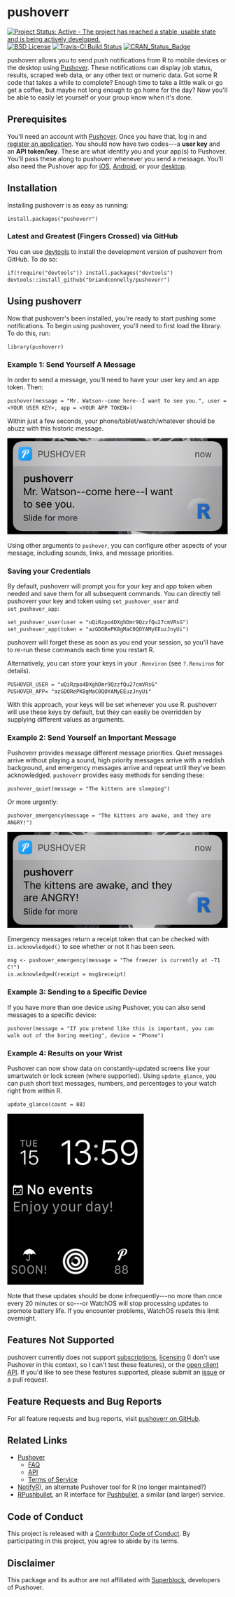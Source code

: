 # pushoverr

[![Project Status: Active - The project has reached a stable, usable state and is being actively developed.](http://www.repostatus.org/badges/latest/active.svg)](http://www.repostatus.org/#active)
[![BSD License](https://img.shields.io/badge/license-BSD-brightgreen.svg)](https://opensource.org/licenses/BSD-2-Clause)
[![Travis-CI Build Status](https://travis-ci.org/briandconnelly/pushoverr.svg?branch=master)](https://travis-ci.org/briandconnelly/pushoverr)
[![CRAN_Status_Badge](http://www.r-pkg.org/badges/version/pushoverr)](https://cran.r-project.org/package=pushoverr)

pushoverr allows you to send push notifications from R to mobile devices or the desktop using [Pushover](https://pushover.net/).
These notifications can display job status, results, scraped web data, or any other text or numeric data.
Got some R code that takes a while to complete?
Enough time to take a little walk or go get a coffee, but maybe not long enough to go home for the day?
Now you'll be able to easily let yourself or your group know when it's done.


## Prerequisites

You'll need an account with [Pushover](https://pushover.net/).
Once you have that, log in and [register an application](https://pushover.net/apps/build).
You should now have two codes---a **user key** and an **API token/key**.
These are what identify you and your app(s) to Pushover.
You'll pass these along to pushoverr whenever you send a message.
You'll also need the Pushover app for [iOS](https://pushover.net/clients/ios), [Android](https://pushover.net/clients/android), or your [desktop](https://pushover.net/clients/desktop).


## Installation

Installing pushoverr is as easy as running:

    install.packages("pushoverr")


### Latest and Greatest (Fingers Crossed) via GitHub

You can use [devtools](https://cran.r-project.org/package=devtools) to install the development version of pushoverr from GitHub.
To do so:

    if(!require("devtools")) install.packages("devtools")
    devtools::install_github("briandconnelly/pushoverr")


## Using pushoverr

Now that pushoverr's been installed, you're ready to start pushing some notifications.
To begin using pushoverr, you'll need to first load the library.
To do this, run:

    library(pushoverr)


### Example 1: Send Yourself A Message

In order to send a message, you'll need to have your user key and an app token.
Then:

    pushover(message = "Mr. Watson--come here--I want to see you.", user = <YOUR USER KEY>, app = <YOUR APP TOKEN>)

Within just a few seconds, your phone/tablet/watch/whatever should be abuzz with this historic message.

![Our first notification message](https://raw.githubusercontent.com/briandconnelly/pushoverr/master/README-images/example_message1.png)

Using other arguments to `pushover`, you can configure other aspects of your message, including sounds, links, and message priorities.


### Saving your Credentials

By default, pushoverr will prompt you for your key and app token when needed and save them for all subsequent commands.
You can directly tell pushoverr your key and token using `set_pushover_user` and `set_pushover_app`:

    set_pushover_user(user = "uQiRzpo4DXghDmr9QzzfQu27cmVRsG")
    set_pushover_app(token = "azGDORePK8gMaC0QOYAMyEEuzJnyUi")

pushoverr will forget these as soon as you end your session, so you'll have to re-run these commands each time you restart R.

Alternatively, you can store your keys in your `.Renviron` (see `?.Renviron` for details).

    PUSHOVER_USER = "uQiRzpo4DXghDmr9QzzfQu27cmVRsG"
    PUSHOVER_APP= "azGDORePK8gMaC0QOYAMyEEuzJnyUi"

With this approach, your keys will be set whenever you use R.
pushoverr will use these keys by default, but they can easily be overridden by supplying different values as arguments.


### Example 2: Send Yourself an Important Message

Pushoverr provides message different message priorities.
Quiet messages arrive without playing a sound, high priority messages arrive with a reddish background, and emergency messages arrive and repeat until they've been acknowledged.
`pushoverr` provides easy methods for sending these:

    pushover_quiet(message = "The kittens are sleeping")

Or more urgently:

    pushover_emergency(message = "The kittens are awake, and they are ANGRY!")

![An emergency notification message](https://raw.githubusercontent.com/briandconnelly/pushoverr/master/README-images/example_message2.png)

Emergency messages return a receipt token that can be checked with `is.acknowledged()` to see whether or not it has been seen.

    msg <- pushover_emergency(message = "The freezer is currently at -71 C!")
    is.acknowledged(receipt = msg$receipt)


### Example 3: Sending to a Specific Device

If you have more than one device using Pushover, you can also send messages to a specific device:

    pushover(message = "If you pretend like this is important, you can walk out of the boring meeting", device = "Phone")


### Example 4: Results on your Wrist

Pushover can now show data on constantly-updated screens like your smartwatch or lock screen (where supported).
Using `update_glance`, you can push short text messages, numbers, and percentages to your watch right from within R.

    update_glance(count = 88)

![Showing a count notification on an Apple Watch](https://raw.githubusercontent.com/briandconnelly/pushoverr/master/README-images/watch1.png)

Note that these updates should be done infrequently---no more than once every 20 minutes or so---or WatchOS will stop processing updates to promote battery life.
If you encounter problems, WatchOS resets this limit overnight.


## Features Not Supported

pushoverr currently does not support [subscriptions](https://pushover.net/api/subscriptions), [licensing](https://pushover.net/api/licensing) (I don't use Pushover in this context, so I can't test these features), or the [open client API](https://pushover.net/api/client).
If you'd like to see these features supported, please submit an [issue](https://github.com/briandconnelly/pushoverr/issues) or a pull request.


## Feature Requests and Bug Reports

For all feature requests and bug reports, visit [pushoverr on GitHub](https://github.com/briandconnelly/pushoverr/issues).


## Related Links
* [Pushover](https://pushover.net)
    * [FAQ](https://pushover.net/faq)
    * [API](https://pushover.net/api)
    * [Terms of Service](https://pushover.net/terms)
* [NotifyR](https://cran.r-project.org/package=notifyR)), an alternate Pushover tool for R (no longer maintained?)
* [RPushbullet](https://github.com/eddelbuettel/rpushbullet), an R interface for [Pushbullet](https://www.pushbullet.com), a similar (and larger) service.


## Code of Conduct

This project is released with a [Contributor Code of Conduct](CONDUCT.md).
By participating in this project, you agree to abide by its terms.


## Disclaimer
This package and its author are not affiliated with [Superblock](https://superblock.net), developers of Pushover.

